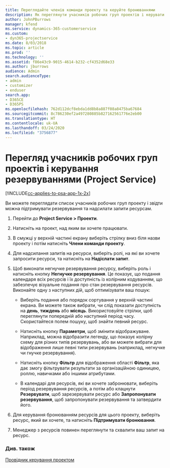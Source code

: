 ```yaml
---
title: Переглядайте членів команди проекту та керуйте бронюваннями
description: Як переглянути учасників робочих груп проектів і керувати резервуваннями у Project Service
author: JohnPBurrows
manager: kfend
ms.service: dynamics-365-customerservice
ms.custom:
- dyn365-projectservice
ms.date: 8/03/2018
ms.topic: article
ms.prod: ''
ms.technology: ''
ms.assetid: f86e43c9-9015-4614-b232-cf4352d68e33
ms.author: jburrows
audience: Admin
search.audienceType:
- admin
- customizer
- enduser
search.app:
- D365CE
- D365PS
ms.openlocfilehash: 762d112dcf8ebda1dd8b8a887f08a8475ba67684
ms.sourcegitcommit: 8c786230ef2a497280885b827162561776e2eb00
ms.translationtype: HT
ms.contentlocale: uk-UA
ms.lasthandoff: 03/24/2020
ms.locfileid: "3756877"
---
```

# <a name="view-project-team-members-and-manage-bookings-project-service"></a>Перегляд учасників робочих груп проектів і керування резервуваннями (Project Service)

[!INCLUDE[cc-applies-to-psa-app-1x-2x](../includes/cc-applies-to-psa-app-1x-2x.md)]

Ви можете переглядати список учасників робочих груп проекту і звідти можна підтримувати резервування та надсилати запити ресурсам.  
  
1.  Перейти до **Project Service > Проекти**.  
  
2.  Натисніть на проект, над яким ви хочете працювати.  
  
3.  В смужці у верхній частині екрану виберіть стрілку вниз біля назви проекту і потім натисніть **Члени команди проекту**.  
  
4.  Для надсилання запитів на ресурси, виберіть ролі, на які ви хочете запросити ресурси, та натисніть на **Надіслати запит**.  
  
5.  Щоб виконати негнучке резервування ресурсу, виберіть роль і натисніть кнопку **Негнучке резервування**. Це показує, що подання календаря всіх ресурсів і їх доступність із колірним кодуванням, що забезпечує візуальне подання про стан резервування ресурсів. Виконайте одну з наступних дій, щоб оптимізувати ваш пошук:  
  
    -   Виберіть подання або порядок сортування у верхній частині екрана. Ви можете також вибрати, чи слід показати доступність на **день**, **тиждень** або **місяць**. Використовуйте стрілки, щоб переглянути попередній або наступний період часу. Скористайтеся полем пошуку, щоб знайти певний ресурс.  
  
    -   Натисніть кнопку **Параметри**, щоб змінити відображуване. Наприклад, можна відобразити легенду, що показує колірну схему для різних типів резервувань, або ви можете вибрати для відображення лише певні типи резервувань (наприклад, негнучке чи гнучке резервування).  
  
    -   Натисніть кнопку **Фільтр** для відображення області **Фільтр**, яка дає змогу фільтрувати результати за організаційною одиницею, роллю, навичками або іншими атрибутами.  
  
    -   В календарі для ресурсів, які ви хочете забронювати, виберіть період резервування ресурсів, а потім або клацнути **Резервувати**, щоб зарезервувати ресурс або **Запропонувати резервування**, щоб запропонувати резервування та затвердити його.  
  
6.  Для керування бронюванням ресурсів для цього проекту, виберіть ресурс, який ви хочете, та натисніть **Підтримувати бронювання**.  
  
7.  Менеджер з ресурсів повинен переглянути та схвалити ваш запит на ресурс.  
  
### <a name="see-also"></a>Див. також  
 [Провідник керування проектом](../project-service/project-manager-guide.md)
